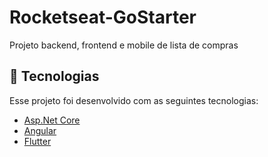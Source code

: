# Rocketseat-GoStarter
Projeto backend, frontend e mobile de lista de compras

## :rocket: Tecnologias

Esse projeto foi desenvolvido com as seguintes tecnologias:

- [Asp.Net Core](https://dotnet.microsoft.com/apps/aspnet)
- [Angular](https://angular.io/)
- [Flutter](https://flutter.dev/)
